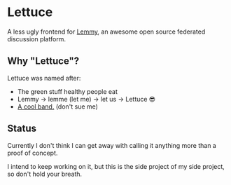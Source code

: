 # Lettuce

A less ugly frontend for [Lemmy](https://join-lemmy.org/), an awesome open source federated discussion platform.

## Why "Lettuce"?

Lettuce was named after:

- The green stuff healthy people eat
- Lemmy → lemme (let me) → let us → Lettuce 😎
- [A cool band.](<https://en.wikipedia.org/wiki/Lettuce_(band)>) (don't sue me)

## Status

Currently I don't think I can get away with calling it anything more than a proof of concept.

I intend to keep working on it, but this is the side project of my side project, so don't hold your breath.
